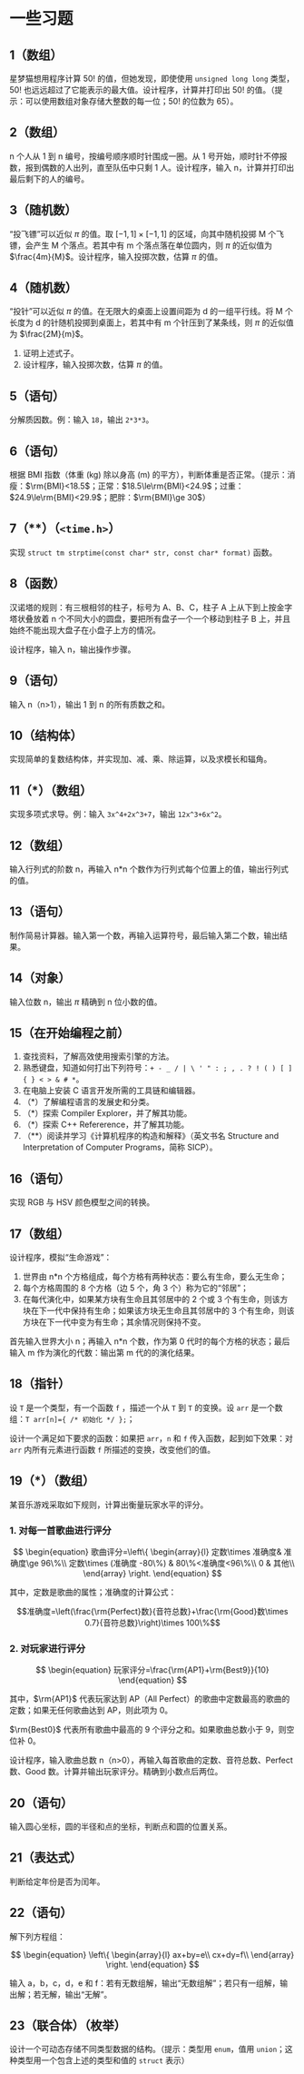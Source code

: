 # 一些习题

## 1（数组）

星梦猫想用程序计算 $50!$ 的值，但她发现，即使使用 `unsigned long long` 类型，$50!$ 也远远超过了它能表示的最大值。设计程序，计算并打印出 $50!$ 的值。（提示：可以使用数组对象存储大整数的每一位；$50!$ 的位数为 65）。

## 2（数组）

n 个人从 1 到 n 编号，按编号顺序顺时针围成一圈。从 1 号开始，顺时针不停报数，报到偶数的人出列，直至队伍中只剩 1 人。设计程序，输入 n，计算并打印出最后剩下的人的编号。

## 3（随机数）

“投飞镖”可以近似 $\pi$ 的值。取 $[-1,1]\times[-1,1]$ 的区域，向其中随机投掷 M 个飞镖，会产生 M 个落点。若其中有 m 个落点落在单位圆内，则 $\pi$ 的近似值为 $\frac{4m}{M}$。设计程序，输入投掷次数，估算 $\pi$ 的值。

## 4（随机数）

“投针”可以近似 $\pi$ 的值。在无限大的桌面上设置间距为 d 的一组平行线。将 M 个长度为 d 的针随机投掷到桌面上，若其中有 m 个针压到了某条线，则 $\pi$ 的近似值为 $\frac{2M}{m}$。

1. 证明上述式子。
2. 设计程序，输入投掷次数，估算 $\pi$ 的值。

## 5（语句）

分解质因数。例：输入 `18`，输出 `2*3*3`。

## 6（语句）

根据 BMI 指数（体重 (kg) 除以身高 (m) 的平方），判断体重是否正常。（提示：消瘦：$\rm{BMI}<18.5$；正常：$18.5\le\rm{BMI}<24.9$；过重：$24.9\le\rm{BMI}<29.9$；肥胖：$\rm{BMI}\ge 30$）

## 7（\*\*）（`<time.h>`）

实现 `struct tm strptime(const char* str, const char* format)` 函数。

## 8（函数）

汉诺塔的规则：有三根相邻的柱子，标号为 A、B、C，柱子 A 上从下到上按金字塔状叠放着 n 个不同大小的圆盘，要把所有盘子一个一个移动到柱子 B 上，并且始终不能出现大盘子在小盘子上方的情况。

设计程序，输入 n，输出操作步骤。

## 9（语句）

输入 n（n>1），输出 1 到 n 的所有质数之和。

## 10（结构体）

实现简单的复数结构体，并实现加、减、乘、除运算，以及求模长和辐角。

## 11（\*）（数组）

实现多项式求导。例：输入 `3x^4+2x^3+7`，输出 `12x^3+6x^2`。

## 12（数组）

输入行列式的阶数 n，再输入 n\*n 个数作为行列式每个位置上的值，输出行列式的值。

## 13（语句）

制作简易计算器。输入第一个数，再输入运算符号，最后输入第二个数，输出结果。

## 14（对象）

输入位数 n，输出 $\pi$ 精确到 n 位小数的值。

## 15（在开始编程之前）

1. 查找资料，了解高效使用搜索引擎的方法。
2. 熟悉键盘，知道如何打出下列符号：`+ - _ / | \ ' " : ; , . ? ! ( ) [ ] { } < > & # *`。
3. 在电脑上安装 C 语言开发所需的工具链和编辑器。
4. （\*）了解编程语言的发展史和分类。
5. （\*）探索 Compiler Explorer，并了解其功能。
6. （\*）探索 C++ Refererence，并了解其功能。
7. （\*\*）阅读并学习《计算机程序的构造和解释》（英文书名 Structure and Interpretation of Computer Programs，简称 SICP）。

## 16（语句）

实现 RGB 与 HSV 颜色模型之间的转换。

## 17（数组）

设计程序，模拟“生命游戏”：

1. 世界由 n\*n 个方格组成，每个方格有两种状态：要么有生命，要么无生命；
2. 每个方格周围的 8 个方格（边 5 个，角 3 个）称为它的“邻居”；
3. 在每代演化中，如果某方块有生命且其邻居中的 2 个或 3 个有生命，则该方块在下一代中保持有生命；如果该方块无生命且其邻居中的 3 个有生命，则该方块在下一代中变为有生命；其余情况则保持不变。

首先输入世界大小 n；再输入 n\*n 个数，作为第 0 代时的每个方格的状态；最后输入 m 作为演化的代数：输出第 m 代的的演化结果。

## 18（指针）

设 `T` 是一个类型，有一个函数 `f` ，描述一个从 `T` 到 `T` 的变换。设 `arr` 是一个数组：`T arr[n]={ /* 初始化 */ };`；

设计一个满足如下要求的函数：如果把 `arr`，`n` 和 `f` 传入函数，起到如下效果：对 `arr` 内所有元素进行函数 `f` 所描述的变换，改变他们的值。

## 19（\*）（数组）

某音乐游戏采取如下规则，计算出衡量玩家水平的评分。

### 1. 对每一首歌曲进行评分

$$
\begin{equation}
歌曲评分=\left\{
\begin{array}{l}
定数\times 准确度& 准确度\ge 96\%\\
定数\times (准确度 -80\%) & 80\%<准确度<96\%\\
0 & 其他\\
\end{array}
\right.
\end{equation}
$$

其中，定数是歌曲的属性；准确度的计算公式：

$$准确度=\left(\frac{\rm{Perfect}数}{音符总数}+\frac{\rm{Good}数\times 0.7}{音符总数}\right)\times 100\%$$

### 2. 对玩家进行评分

$$
\begin{equation}
玩家评分=\frac{\rm{AP1}+\rm{Best9}}{10}
\end{equation}
$$

其中，$\rm{AP1}$ 代表玩家达到 AP（All Perfect）的歌曲中定数最高的歌曲的定数；如果无任何歌曲达到 AP，则此项为 0。

$\rm{Best0}$ 代表所有歌曲中最高的 9 个评分之和。如果歌曲总数小于 9，则空位补 0。

设计程序，输入歌曲总数 n（n>0），再输入每首歌曲的定数、音符总数、Perfect 数、Good 数。计算并输出玩家评分。精确到小数点后两位。

## 20（语句）

输入圆心坐标，圆的半径和点的坐标，判断点和圆的位置关系。

## 21（表达式）

判断给定年份是否为闰年。

## 22（语句）

解下列方程组：

$$
\begin{equation}
\left\{
\begin{array}{l}
ax+by=e\\
cx+dy=f\\
\end{array}
\right.
\end{equation}
$$

输入 a，b，c，d，e 和 f：若有无数组解，输出“无数组解”；若只有一组解，输出解；若无解，输出“无解”。

## 23（联合体）（枚举）

设计一个可动态存储不同类型数据的结构。（提示：类型用 `enum`，值用 `union`；这种类型用一个包含上述的类型和值的 `struct` 表示）
